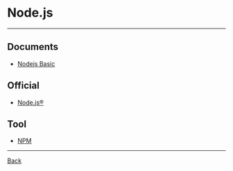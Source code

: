 # Node.js

---

## Documents

- [Nodejs Basic](https://docs.google.com/document/d/1k5fONYWcBio869vwVB7qDQTkrUQUv09SmaXZD29zGdo/edit?usp=sharing)

## Official

- [Node.js®](https://nodejs.org/en)

## Tool

- [NPM](https://www.npmjs.com/)

---

[Back](./../Framework.md)
